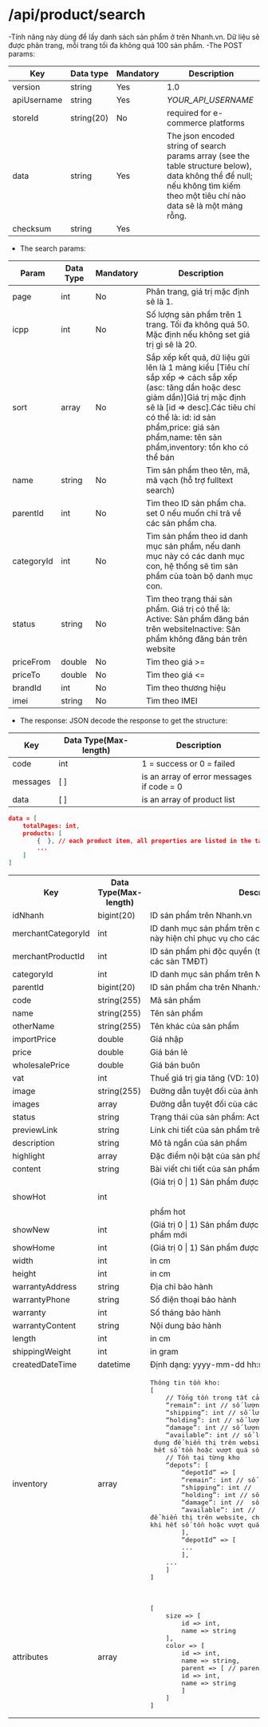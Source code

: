 # /api/product/search

-Tính năng này dùng để lấy danh sách sản phẩm ở trên Nhanh.vn. Dữ liệu sẽ được phân trang, mỗi trang tối đa không quá 100 sản phẩm.
-The POST params:

Key | Data type | Mandatory  | Description
---------- | ---------- | --------------- |  -----------
version | string | Yes | 1.0
apiUsername | string | Yes | _YOUR_API_USERNAME_
storeId | string(20) | No | required for e-commerce platforms
data | string | Yes | The json encoded string of search params array (see the table structure below), data không thể để null; nếu không tìm kiếm theo một tiêu chí nào data sẽ là một mảng rỗng.
checksum | string| Yes | <p></p>

- The search params:

Param | Data Type | Mandatory | Description
---------- | ---------- | --------------- |  -----------
page | int | No | Phân trang, giá trị mặc định sẽ là 1.
icpp | int | No | Số lượng sản phẩm trên 1 trang. Tối đa không quá 50. Mặc định nếu không set giá trị gì sẽ là 20.
sort | array | No | Sắp xếp kết quả, dữ liệu gửi lên là 1 mảng kiểu [Tiêu chí sắp xếp => cách sắp xếp (asc: tăng dần hoặc desc giảm dần)]Giá trị mặc định sẽ là [id => desc].Các tiêu chí có thể là: id: id sản phẩm,price: giá sản phẩm,name: tên sản phẩm,inventory: tồn kho có thể bán
name| string | No | Tìm sản phẩm theo tên, mã, mã vạch (hỗ trợ fulltext search)
parentId | int | No | Tìm theo ID sản phẩm cha. set 0 nếu muốn chỉ trả về các sản phẩm cha.
categoryId | int | No | Tìm sản phẩm theo id danh mục sản phẩm, nếu danh mục này có các danh mục con, hệ thống sẽ tìm sản phẩm của toàn bộ danh mục con.
status | string | No | Tìm theo trạng thái sản phẩm. Giá trị có thể là: Active: Sản phẩm đăng bán trên websiteInactive: Sản phẩm không đăng bán trên website
priceFrom | double |No | Tìm theo giá >=
priceTo | double | No | Tìm theo giá <=
brandId | int | No | Tìm theo thương hiệu
imei | string | No| Tìm theo IMEI

- The response: JSON decode the response to get the structure:

Key | Data Type(Max-length) | Description
--------- | ----------- | -----------
code | int | 1 = success or 0 = failed
messages | [ ] | is an array of error messages if code = 0
data | [ ] | is an array of product list

```json
data = [
	totalPages: int,
	products: [
		{  }, // each product item, all properties are listed in the table below
		...
	]
]
```
<table> 
    <tr>
        <th>Key</th>
        <th>Data Type(Max-length)</th>
        <th>Description</th>
    </tr>
     <tr>
        <td>idNhanh</td>
        <td>bigint(20)</td>
        <td>ID sản phẩm trên Nhanh.vn</td>
    </tr>
     <tr>
        <td>merchantCategoryId</td>
        <td>int</td>
        <td>ID danh mục sản phẩm trên các site tích hợp (tính năng này hiện chỉ phục vụ cho các sàn TMĐT)
    </td>
    </tr>
     <tr>
        <td>merchantProductId</td>
        <td>int</td>
        <td>ID sản phẩm phi độc quyền (tính năng này chỉ phục vụ cho các sàn TMĐT)</td>
    </tr>
     <tr>
        <td>categoryId</td>
        <td>int</td>
        <td>ID danh mục sản phẩm trên Nhanh.vn</td>
    </tr>
    <tr>
        <td>parentId</td>
        <td>bigint(20)</td>
        <td>ID sản phẩm cha trên Nhanh.vn</td>
    </tr> <tr>
        <td>code</td>
        <td>string(255)</td>
        <td>Mã sản phẩm</td>
    </tr>
     <tr>
        <td>name</td>
        <td>string(255)</td>
        <td>Tên sản phẩm</td>
    </tr> 
    <tr>
        <td>otherName</td>
        <td>string(255)</td>
        <td>Tên khác của sản phẩm</td>
    </tr> 
    <tr>
        <td>importPrice</td>
        <td>double</td>
        <td>Giá nhập</td>
    </tr>
     <tr>
        <td>price</td>
        <td>double</td>
        <td>Giá bán lẻ</td>
    </tr>
     <tr>
        <td>wholesalePrice</td>
        <td>double</td>
        <td>Giá bán buôn</td>
    </tr>
     <tr>
        <td>vat</td>
        <td>int</td>
        <td>Thuế giá trị gia tăng (VD: 10)</td>
    </tr>
     <tr>
        <td>image</td>
        <td>string(255)</td>
        <td>Đường dẫn tuyệt đối của ảnh đại diện</td>
    </tr> 
    <tr>
        <td>images</td>
        <td>array</td>
        <td>Đường dẫn tuyệt đối của các ảnh khách của sản phẩm</td>
    </tr> <tr>
        <td>status</td>
        <td>string</td>
        <td>Trạng thái của sản phẩm: Active | Inactive</td>
    </tr>
    <tr>
        <td>previewLink</td>
        <td>string</td>
        <td>Link chi tiết của sản phẩm trên website (if status is Active)</td>
    </tr>
     <tr>
        <td>description</td>
        <td>string  </td>
        <td>Mô tả ngắn của sản phẩm</td>
    </tr>
     <tr>
        <td>highlight</td>
        <td>array</td>
        <td>Đặc điểm nội bật của sản phẩm</td>
    </tr>
     <tr>
        <td>content</td>
        <td>string</td>
        <td>Bài viết chi tiết của sản phẩm</td>
    </tr>
     <tr>
        <td>showHot</td>
        <td>int</td>
        <td>(Giá trị 0 | 1) Sản phẩm được đánh dấu là sản <br><br><br>phẩm hot</td>  
    </tr>
     <tr>
        <td>showNew</td>
        <td>int</td>
        <td>(Giá trị 0 | 1) Sản phẩm được đánh dấu là sản <br>phẩm mới</td>
    </tr>
     <tr>
        <td>showHome</td>
        <td>int</td>
        <td>(Giá trị 0 | 1) Sản phẩm được đánh dấu hiển thị ở trang chủ</td>
    </tr>
     <tr>
        <td>width</td>
        <td>int</td>
        <td>in cm</td>
    </tr>
     <tr>
        <td>height</td>
        <td>int</td>
        <td>in cm</td>
    </tr>
     <tr>
        <td>warrantyAddress</td>
        <td>string</td>
        <td>Địa chỉ bảo hành</td>
    </tr>
     <tr>
        <td>warrantyPhone</td>
        <td>string</td>
        <td>Số điện thoại bảo hành </td>
    </tr>
     <tr>
        <td>warranty</td>
        <td>int</td>
        <td>Số tháng bảo hành </td>
    </tr> <tr>
        <td>warrantyContent</td>
        <td>string</td>
        <td>Nội dung bảo hành </td>
    </tr> <tr>
        <td>length</td>
        <td>int</td>
        <td>in cm</td>
    </tr> <tr>
        <td>shippingWeight</td>
        <td>int</td>
        <td>in gram</td>
    </tr> 
    <tr>
        <td>createdDateTime</td>
        <td>datetime</td>
        <td>Định dạng: yyyy-mm-dd hh:mm:ss</td>
    </tr>
    <tr>
        <td>inventory</td>
        <td>array</td>
        <td>        
             <pre lang="php">
Thông tin tồn kho:
[
    // Tổng tồn trong tất cả các kho
    “remain”: int // số lượng tồn kho
    “shipping”: int // số lượng đang giao hàng
    “holding”: int // số lượng đang tạm giữ
    “damage”: int // số lượng lỗi
    “available”: int // số lượng có thể bán (sử<br> dụng để hiển thị trên website, chặn đặt hàng khi <br> hết số tồn hoặc vượt quá số tồn).
    // Tồn tại từng kho
    “depots”: [
        “depotId” => [
        “remain”: int // số lượng tồn kho
        “shipping”: int //  số lượng đang giao hàng
        “holding”: int // số lượng đang tạm giữ
        “damage”: int //  số lượng lỗi
        “available”: int // số lượng có thể bán (sử dụng <br>để hiển thị trên website, chặn đặt hàng <br>khi hết số tồn hoặc vượt quá số tồn).
        ],
        “depotId” => [
        ...
        ],
    ...
    ]
]
             </pre>
        </td>
    </tr>
    <tr>
        <td>attributes</td>
        <td>array</td>
        <td>
 <pre lang="php">
[
    size => [
        id => int,
        name => string
    ],
    color => [
        id => int,
        name => string,
        parent => [ // parent color
        id => int,
        name => string
        ]
    ]
]
</pre>
</td>
</tr>
</table>








